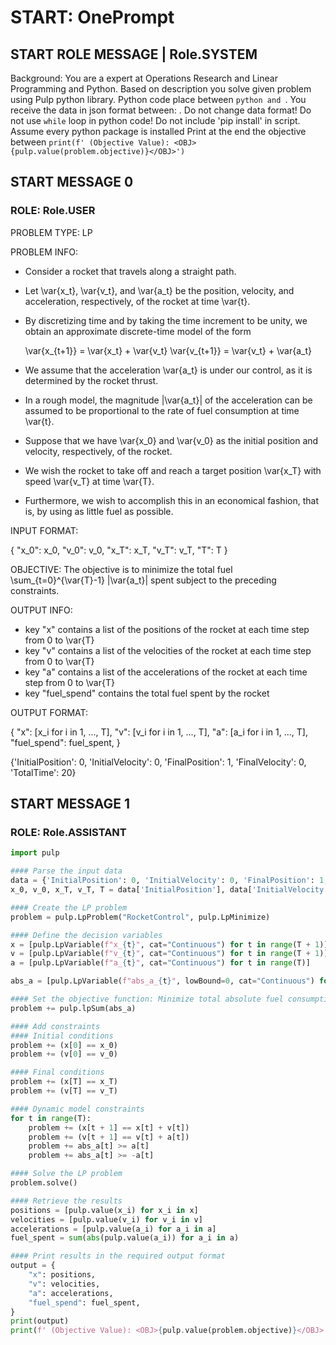 # START: OnePrompt 
## START ROLE MESSAGE | Role.SYSTEM 
Background: You are a expert at Operations Research and Linear Programming and Python. Based on description you solve given problem using Pulp python library. Python code place between ```python and ```. You receive the data in json format between: <DATA></DATA>. Do not change data format! Do not use `while` loop in python code! Do not include 'pip install' in script. Assume every python package is installed Print at the end the objective between <OBJ></OBJ> `print(f' (Objective Value): <OBJ>{pulp.value(problem.objective)}</OBJ>')`  
## START MESSAGE 0 
### ROLE: Role.USER
<DESCRIPTION>
PROBLEM TYPE: LP

PROBLEM INFO: 

- Consider a rocket that travels along a straight path. 
- Let \var{x_t}, \var{v_t}, and \var{a_t} be the position, velocity, and acceleration, respectively, of the rocket at time \var{t}.
- By discretizing time and by taking the time increment to be unity, we obtain an approximate discrete-time model of the form 
    
    \var{x_{t+1}} = \var{x_t} + \var{v_t}
    \var{v_{t+1}} = \var{v_t} + \var{a_t}

- We assume that the acceleration \var{a_t} is under our control, as it is determined by the rocket thrust.
- In a rough model, the magnitude |\var{a_t}| of the accelera­tion can be assumed to be proportional to the rate of fuel consumption at time \var{t}.
- Suppose that we have \var{x_0} and \var{v_0} as the initial position and velocity, respectively, of the rocket.
- We wish the rocket to take off and reach a target position \var{x_T} with speed \var{v_T} at time \var{T}.
- Furthermore, we wish to accomplish this in an economical fashion, that is, by using as little fuel as possible.


INPUT FORMAT: 

{
    "x_0": x_0,
    "v_0": v_0,
    "x_T": x_T,
    "v_T": v_T,
    "T": T
}

OBJECTIVE: The objective is to minimize the total fuel \sum_{t=0}^{\var{T}-1} |\var{a_t}| spent subject to the preceding constraints.

OUTPUT INFO:

- key "x" contains a list of the positions of the rocket at each time step from 0 to \var{T}
- key "v" contains a list of the velocities of the rocket at each time step from 0 to \var{T}
- key "a" contains a list of the accelerations of the rocket at each time step from 0 to \var{T}
- key "fuel_spend" contains the total fuel spent by the rocket

OUTPUT FORMAT:

{
    "x": [x_i for i in 1, ..., T],
    "v": [v_i for i in 1, ..., T],
    "a": [a_i for i in 1, ..., T],
    "fuel_spend": fuel_spent,
}


</DESCRIPTION>
<DATA>
{'InitialPosition': 0, 'InitialVelocity': 0, 'FinalPosition': 1, 'FinalVelocity': 0, 'TotalTime': 20}</DATA>


## START MESSAGE 1 
### ROLE: Role.ASSISTANT
```python
import pulp

#### Parse the input data
data = {'InitialPosition': 0, 'InitialVelocity': 0, 'FinalPosition': 1, 'FinalVelocity': 0, 'TotalTime': 20}
x_0, v_0, x_T, v_T, T = data['InitialPosition'], data['InitialVelocity'], data['FinalPosition'], data['FinalVelocity'], data['TotalTime']

#### Create the LP problem
problem = pulp.LpProblem("RocketControl", pulp.LpMinimize)

#### Define the decision variables
x = [pulp.LpVariable(f"x_{t}", cat="Continuous") for t in range(T + 1)]
v = [pulp.LpVariable(f"v_{t}", cat="Continuous") for t in range(T + 1)]
a = [pulp.LpVariable(f"a_{t}", cat="Continuous") for t in range(T)]

abs_a = [pulp.LpVariable(f"abs_a_{t}", lowBound=0, cat="Continuous") for t in range(T)]

#### Set the objective function: Minimize total absolute fuel consumption
problem += pulp.lpSum(abs_a)

#### Add constraints
#### Initial conditions
problem += (x[0] == x_0)
problem += (v[0] == v_0)

#### Final conditions
problem += (x[T] == x_T)
problem += (v[T] == v_T)

#### Dynamic model constraints
for t in range(T):
    problem += (x[t + 1] == x[t] + v[t])
    problem += (v[t + 1] == v[t] + a[t])
    problem += abs_a[t] >= a[t]
    problem += abs_a[t] >= -a[t]

#### Solve the LP problem
problem.solve()

#### Retrieve the results
positions = [pulp.value(x_i) for x_i in x]
velocities = [pulp.value(v_i) for v_i in v]
accelerations = [pulp.value(a_i) for a_i in a]
fuel_spent = sum(abs(pulp.value(a_i)) for a_i in a)

#### Print results in the required output format
output = {
    "x": positions,
    "v": velocities,
    "a": accelerations,
    "fuel_spend": fuel_spent,
}
print(output)
print(f' (Objective Value): <OBJ>{pulp.value(problem.objective)}</OBJ>')
```

